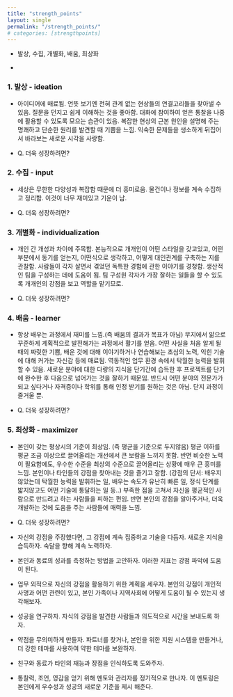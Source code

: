 ```yaml
---
title: "strength_points"
layout: single
permalink: "/strength_points/"
# categories: [strengthpoints]
---
```


* 발상, 수집, 개별화, 배움, 최상화
-


### 1. 발상 - ideation
- 아이디어에 매료됨. 언뜻 보기엔 전혀 관계 없는 현상들의 연결고리들을 찾아낼 수 있음. 질문을 던지고 쉽게 이해하는 것을 좋아함. 대화에 참여하여 얻은 통찰을 나중에 활용할 수 있도록 모으는 습관이 있음. 복잡한 현상의 근본 원인을 설명해 주는 명쾌하고 단순한 원리를 발견할 때 기쁨을 느낌. 익숙한 문제들을 생소하게 뒤집어서 바라보는 새로운 시각을 사랑함.

- Q. 더욱 성장하려면?


### 2. 수집 - input
- 세상은 무한한 다양성과 복잡함 때문에 더 흥미로움. 물건이나 정보를 계속 수집하고 정리함. 이것이 너무 재미있고 기운이 남.

- Q. 더욱 성장하려면?


### 3. 개별화 - individualization
- 개인 간 개성과 차이에 주목함. 본능적으로 개개인이 어떤 스타일을 갖고있고, 어떤 부분에서 동기를 얻는지, 어떤식으로 생각하고, 어떻게 대인관계를 구축하는 지를 관찰함. 사람들이 각자 살면서 겪었던 독특한 경험에 관한 이야기를 경청함. 생산적인 팀을 구성하는 데에 도움이 됨. 팀 구성원 각자가 가장 잘하는 일들을 할 수 있도록 개개인의 강점을 보고 역할을 맡기므로.

- Q. 더욱 성장하려면?


### 4. 배움 - learner
- 항상 배우는 과정에서 재미를 느낌.(즉 배움의 결과가 목표가 아님) 무지에서 앎으로 꾸준하게 계획적으로 발전해가는 과정에서 활기를 얻음. 어떤 사실을 처음 알게 될 때의 짜릿한 기쁨, 배운 것에 대해 이야기하거나 연습해보는 초심의 노력, 익힌 기술에 대해 커가는 자신감 등에 매료됨. 역동적인 업무 환경 속에서 탁월한 능력을 발휘할 수 있음. 새로운 분야에 대한 다량의 지식을 단기간에 습득한 후 프로젝트를 단기에 완수한 후 다음으로 넘어가는 것을 잘하기 때문임. 반드시 어떤 분야의 전문가가 되고 싶다거나 자격증이나 학위를 통해 인정 받기를 원하는 것은 아님. 단지 과정이 즐거울 뿐.

- Q. 더욱 성장하려면?


### 5. 최상화 - maximizer
- 본인이 갖는 평상시의 기준이 최상임. (즉 평균을 기준으로 두지않음) 평균 이하를 평균 조금 이상으로 끌어올리는 개선에서 큰 보람을 느끼지 못함. 반면 비슷한 노력이 필요함에도, 우수한 수준을 최상의 수준으로 끌어올리는 상황에 매우 큰 흥미를 느낌. 본인이나 타인들의 강점을 찾아내는 것을 즐기고 잘함. (강점의 단서: 배우지 않았는데 탁월한 능력을 발휘하는 일, 배우는 속도가 유난히 빠른 일, 정식 단계를 밟지않고도 어떤 기술에 통달하는 일 등..) 부족한 점을 고쳐서 자신을 평균적인 사람으로 만드려고 하는 사람들을 피하는 편임. 반면 본인의 강점을 알아주거나, 더욱 개발하는 것에 도움을 주는 사람들에 매력을 느낌.

- Q. 더욱 성장하려면?
- 자신의 강점을 주장했다면, 그 강점에 계속 집중하고 기술을 다듬자. 새로운 지식을 습득하자. 숙달을 향해 계속 노력하자.
- 본인과 동료의 성과를 측정하는 방법을 고안하자. 이러한 지표는 강점 파악에 도움이 된다.
- 업무 외적으로 자신의 강점을 활용하기 위한 계획을 세우자. 본인의 강점이 개인적 사명과 어떤 관련이 있고, 본인 가족이나 지역사회에 어떻게 도움이 될 수 있는지 생각해보자.
- 성공을 연구하자. 자식의 강점을 발견한 사람들과 의도적으로 시간을 보내도록 하자.
- 약점을 무의미하게 만들자. 파트너를 찾거나, 본인을 위한 지원 시스템을 만들거나, 더 강한 테마를 사용하여 약한 테마를 보완하자.
- 친구와 동료가 타인의 재능과 장점을 인식하도록 도와주자.
- 통찰력, 조언, 영감을 얻기 위해 멘토와 관리자를 정기적으로 만나자. 이 멘토링은 본인에게 우수성과 성공의 새로운 기준을 제시 해준다. 